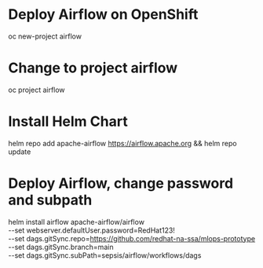 # Deploy Airflow on OpenShift
oc new-project airflow

# Change to project airflow
oc project airflow

# Install Helm Chart
helm repo add apache-airflow https://airflow.apache.org && helm repo update

# Deploy Airflow, change password and subpath
helm install airflow apache-airflow/airflow \
    --set webserver.defaultUser.password=RedHat123! \
    --set dags.gitSync.repo=https://github.com/redhat-na-ssa/mlops-prototype \
    --set dags.gitSync.branch=main \
    --set dags.gitSync.subPath=sepsis/airflow/workflows/dags
